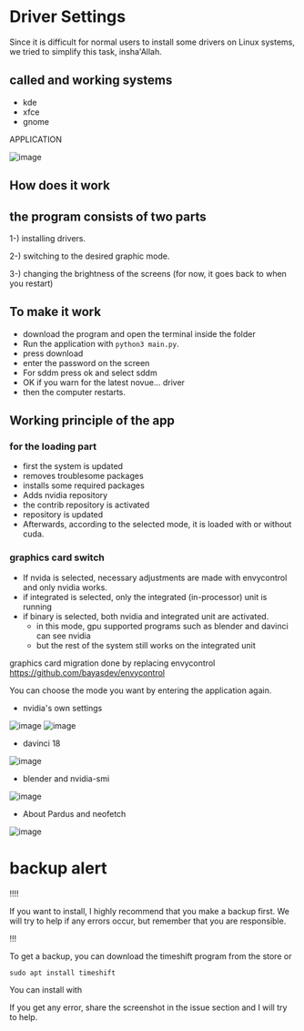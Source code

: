# Driver Settings
Since it is difficult for normal users to install some drivers on Linux systems, we tried to simplify this task, insha'Allah.

## called and working systems
- kde
- xfce
- gnome

APPLICATION

![image](https://user-images.githubusercontent.com/75750279/223205161-4fff3517-bc09-45ec-9947-1ce4015f4f66.png)

## How does it work
        
## the program consists of two parts
1-) installing drivers.

2-) switching to the desired graphic mode.

3-) changing the brightness of the screens (for now, it goes back to when you restart)

## To make it work
- download the program and open the terminal inside the folder
- Run the application with `python3 main.py`.
- press download
- enter the password on the screen
- For sddm press ok and select sddm
- OK if you warn for the latest novue... driver
- then the computer restarts.

## Working principle of the app

### for the loading part
- first the system is updated
- removes troublesome packages
- installs some required packages
- Adds nvidia repository
- the contrib repository is activated
- repository is updated
- Afterwards, according to the selected mode, it is loaded with or without cuda.

### graphics card switch
- If nvida is selected, necessary adjustments are made with envycontrol and only nvidia works.
- if integrated is selected, only the integrated (in-processor) unit is running
- if binary is selected, both nvidia and integrated unit are activated.
     - in this mode, gpu supported programs such as blender and davinci can see nvidia
     - but the rest of the system still works on the integrated unit



graphics card migration done by replacing envycontrol https://github.com/bayasdev/envycontrol



You can choose the mode you want by entering the application again.

* nvidia's own settings

![image](https://user-images.githubusercontent.com/75750279/204157502-05292255-1531-4a23-9de7-61324af6ec66.png)
![image](https://user-images.githubusercontent.com/75750279/219940580-c8e98dbd-774d-4101-b8a4-4a0471052b36.png)


* davinci 18

![image](https://user-images.githubusercontent.com/75750279/204157510-0e4e7794-5c6d-4c06-b658-ad86de31d943.png)

* blender and nvidia-smi

![image](https://user-images.githubusercontent.com/75750279/204157524-af44fa06-ddad-4c72-bd51-03e22a9f4d81.png)

* About Pardus and neofetch

![image](https://user-images.githubusercontent.com/75750279/204157534-4795b2eb-abd4-4ca7-becf-fb048be516f5.png)

# backup alert
!!!!

If you want to install, I highly recommend that you make a backup first. We will try to help if any errors occur, but remember that you are responsible.

!!!

To get a backup, you can download the timeshift program from the store or

```sudo apt install timeshift```


You can install with

If you get any error, share the screenshot in the issue section and I will try to help.